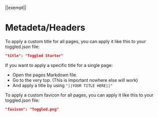 ||exempt||
# Metadeta/Headers

To apply a custom title for all pages, you can apply it like this to your toggled.json file:

```json
"title": "Toggled Starter"
```

If you want to apply a specific title for a single page: 

- Open the pages Markdown file.
- Go to the very top. (This is important nowhere else will work)
- And apply a title by using `"||YOUR TITLE HERE||"`

To apply a custom favicon for all pages, you can apply it like this to your toggled.json file:

```json
"favicon": "Toggled.png"
```
